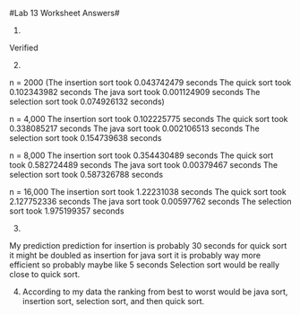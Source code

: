 #Lab 13 Worksheet Answers#

1. 

Verified

2. 

n = 2000 
(The insertion sort took 0.043742479 seconds
The quick sort took 0.102343982 seconds
The java sort took 0.001124909 seconds
The selection sort took 0.074926132 seconds)

n = 4,000
The insertion sort took 0.102225775 seconds
The quick sort took 0.338085217 seconds
The java sort took 0.002106513 seconds
The selection sort took 0.154739638 seconds

n = 8,000
The insertion sort took 0.354430489 seconds
The quick sort took 0.582724489 seconds
The java sort took 0.00379467 seconds
The selection sort took 0.587326788 seconds

n = 16,000
The insertion sort took 1.22231038 seconds
The quick sort took 2.127752336 seconds
The java sort took 0.00597762 seconds
The selection sort took 1.975199357 seconds

3.

My prediction prediction for insertion is probably 30 seconds
for quick sort it might be doubled as insertion
for java sort it is probably way more efficient so probably maybe like 5 seconds
Selection sort would be really close to quick sort.

4. According to my data the ranking from best to worst would be java sort, insertion sort, selection sort, and then quick sort.